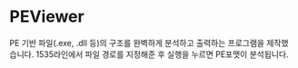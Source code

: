 # PEViewer

PE 기반 파일(.exe, .dll 등)의 구조를 완벽하게 분석하고 출력하는 프로그램을 제작했습니다.
1535라인에서 파일 경로를 지정해준 후 실행을 누르면 PE포맷이 분석됩니다.

